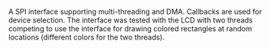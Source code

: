 A SPI interface supporting multi-threading and DMA. Callbacks are used for device selection. The interface was tested with the LCD with two threads competing to use the interface for drawing colored rectangles at random locations (different colors for the two threads).
